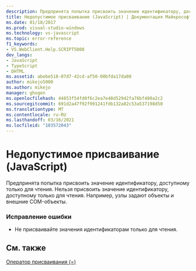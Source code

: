 ```yaml
---
description: Предпринята попытка присвоить значение идентификатору, доступному только для чтения.
title: Недопустимое присваивание (JavaScript) | Документация Майкрософт
ms.date: 01/18/2017
ms.prod: visual-studio-windows
ms.technology: vs-javascript
ms.topic: error-reference
f1_keywords:
- VS.WebClient.Help.SCRIPT5008
dev_langs:
- JavaScript
- TypeScript
- DHTML
ms.assetid: abebe518-07d7-42cd-af50-00bfda17da08
author: mikejo5000
ms.author: mikejo
manager: ghogen
ms.openlocfilehash: 44853f54fd0f6c2ea7e48d52942fa76bf480a2c2
ms.sourcegitcommit: 691d2a47f92f991241fdb132a82c53a537198d50
ms.translationtype: MT
ms.contentlocale: ru-RU
ms.lasthandoff: 03/16/2021
ms.locfileid: "103572043"
---
```

# <a name="illegal-assignment-javascript"></a>Недопустимое присваивание (JavaScript)
Предпринята попытка присвоить значение идентификатору, доступному только для чтения. Нельзя присвоить значение идентификатору, доступному только для чтения. Например, узлы задают объекты и внешние COM-объекты.  
  
### <a name="to-correct-this-error"></a>Исправление ошибки  
  
- Не присваивайте значения идентификаторам только для чтения.  
  
## <a name="see-also"></a>См. также  
 [Оператор присваивания (=)](https://developer.mozilla.org/docs/Web/JavaScript/Reference/Operators#Assignment)
